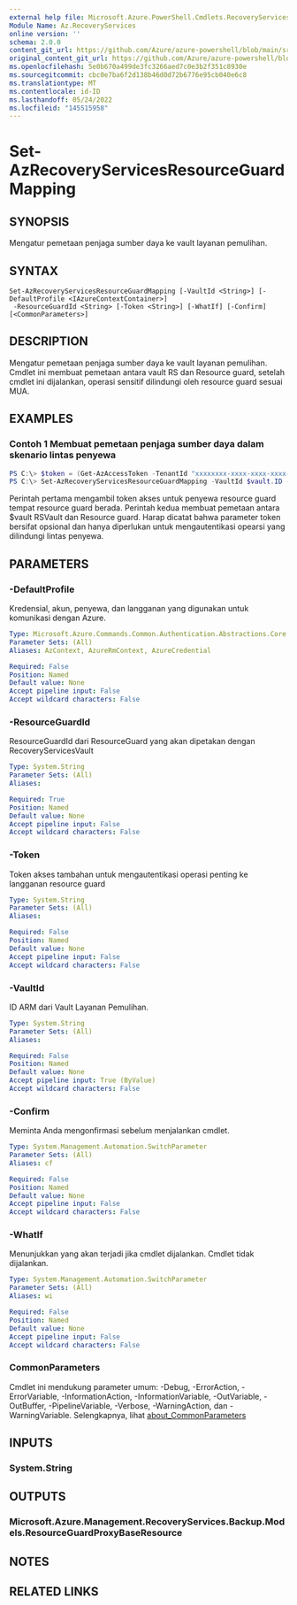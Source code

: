 ```yaml
---
external help file: Microsoft.Azure.PowerShell.Cmdlets.RecoveryServices.Backup.dll-Help.xml
Module Name: Az.RecoveryServices
online version: ''
schema: 2.0.0
content_git_url: https://github.com/Azure/azure-powershell/blob/main/src/RecoveryServices/RecoveryServices/help/Set-AzRecoveryServicesResourceGuardMapping.md
original_content_git_url: https://github.com/Azure/azure-powershell/blob/main/src/RecoveryServices/RecoveryServices/help/Set-AzRecoveryServicesResourceGuardMapping.md
ms.openlocfilehash: 5e0b670a499de3fc3266aed7c0e3b2f351c8930e
ms.sourcegitcommit: cbc0e7ba6f2d138b46d0d72b6776e95cb040e6c8
ms.translationtype: MT
ms.contentlocale: id-ID
ms.lasthandoff: 05/24/2022
ms.locfileid: "145515958"
---
```

# Set-AzRecoveryServicesResourceGuardMapping

## SYNOPSIS
Mengatur pemetaan penjaga sumber daya ke vault layanan pemulihan.

## SYNTAX

```
Set-AzRecoveryServicesResourceGuardMapping [-VaultId <String>] [-DefaultProfile <IAzureContextContainer>]
 -ResourceGuardId <String> [-Token <String>] [-WhatIf] [-Confirm] [<CommonParameters>]
```

## DESCRIPTION
Mengatur pemetaan penjaga sumber daya ke vault layanan pemulihan. Cmdlet ini membuat pemetaan antara vault RS dan Resource guard, setelah cmdlet ini dijalankan, operasi sensitif dilindungi oleh resource guard sesuai MUA.

## EXAMPLES

### Contoh 1 Membuat pemetaan penjaga sumber daya dalam skenario lintas penyewa

```powershell
PS C:\> $token = (Get-AzAccessToken -TenantId "xxxxxxxx-xxxx-xxxx-xxxx-xxxxxxxxxxxx").Token
PS C:\> Set-AzRecoveryServicesResourceGuardMapping -VaultId $vault.ID -ResourceGuardId "Resource-Guard-Id" -Token $token
```

Perintah pertama mengambil token akses untuk penyewa resource guard tempat resource guard berada. Perintah kedua membuat pemetaan antara $vault RSVault dan Resource guard. Harap dicatat bahwa parameter token bersifat opsional dan hanya diperlukan untuk mengautentikasi opearsi yang dilindungi lintas penyewa.

## PARAMETERS

### -DefaultProfile
Kredensial, akun, penyewa, dan langganan yang digunakan untuk komunikasi dengan Azure.

```yaml
Type: Microsoft.Azure.Commands.Common.Authentication.Abstractions.Core.IAzureContextContainer
Parameter Sets: (All)
Aliases: AzContext, AzureRmContext, AzureCredential

Required: False
Position: Named
Default value: None
Accept pipeline input: False
Accept wildcard characters: False
```

### -ResourceGuardId
ResourceGuardId dari ResourceGuard yang akan dipetakan dengan RecoveryServicesVault

```yaml
Type: System.String
Parameter Sets: (All)
Aliases:

Required: True
Position: Named
Default value: None
Accept pipeline input: False
Accept wildcard characters: False
```

### -Token
Token akses tambahan untuk mengautentikasi operasi penting ke langganan resource guard

```yaml
Type: System.String
Parameter Sets: (All)
Aliases:

Required: False
Position: Named
Default value: None
Accept pipeline input: False
Accept wildcard characters: False
```

### -VaultId
ID ARM dari Vault Layanan Pemulihan.

```yaml
Type: System.String
Parameter Sets: (All)
Aliases:

Required: False
Position: Named
Default value: None
Accept pipeline input: True (ByValue)
Accept wildcard characters: False
```

### -Confirm
Meminta Anda mengonfirmasi sebelum menjalankan cmdlet.

```yaml
Type: System.Management.Automation.SwitchParameter
Parameter Sets: (All)
Aliases: cf

Required: False
Position: Named
Default value: None
Accept pipeline input: False
Accept wildcard characters: False
```

### -WhatIf
Menunjukkan yang akan terjadi jika cmdlet dijalankan.
Cmdlet tidak dijalankan.

```yaml
Type: System.Management.Automation.SwitchParameter
Parameter Sets: (All)
Aliases: wi

Required: False
Position: Named
Default value: None
Accept pipeline input: False
Accept wildcard characters: False
```

### CommonParameters
Cmdlet ini mendukung parameter umum: -Debug, -ErrorAction, -ErrorVariable, -InformationAction, -InformationVariable, -OutVariable, -OutBuffer, -PipelineVariable, -Verbose, -WarningAction, dan -WarningVariable. Selengkapnya, lihat [about_CommonParameters](http://go.microsoft.com/fwlink/?LinkID=113216)

## INPUTS

### System.String

## OUTPUTS

### Microsoft.Azure.Management.RecoveryServices.Backup.Models.ResourceGuardProxyBaseResource

## NOTES

## RELATED LINKS
